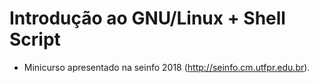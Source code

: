# Introdução ao GNU/Linux + Shell Script

* Minicurso apresentado na seinfo 2018 (http://seinfo.cm.utfpr.edu.br).
